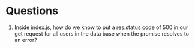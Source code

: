 # Questions

1. Inside index.js, how do we know to put a res.status code of 500 in our get request for all users in the data base when the promise resolves to an error? 

